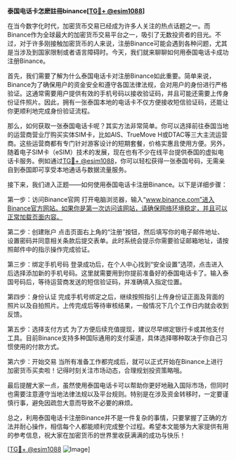 **泰国电话卡怎麽註冊binance[[TG💪+ @esim1088](https://t.me/s/esim1088)]**

在当今数字化时代，加密货币交易已经成为许多人关注的热点话题之一。而Binance作为全球最大的加密货币交易平台之一，吸引了无数投资者的目光。不过，对于许多刚接触加密货币的人来说，注册Binance可能会遇到各种问题，尤其是当涉及到国家限制或者语言障碍时。今天，我们就来聊聊如何用泰国电话卡成功注册Binance。

首先，我们需要了解为什么泰国电话卡对注册Binance如此重要。简单来说，Binance为了确保用户的资金安全和遵守各国法律法规，会对用户的身份进行严格验证。这通常需要用户提供有效的手机号码以接收验证码，并且可能还需要上传身份证件照片。因此，拥有一张泰国本地的电话卡不仅方便接收短信验证码，还能让你更顺利地完成身份验证流程。

那么，如何获取一张泰国电话卡呢？其实方法非常简单。你可以选择前往泰国当地的运营商营业厅购买实体SIM卡，比如AIS、TrueMove H或DTAC等三大主流运营商。这些运营商都有专门针对游客设计的短期套餐，价格实惠且使用方便。另外，随着电子SIM卡（eSIM）技术的发展，现在也有不少在线平台提供泰国的虚拟电话卡服务。例如通过[TG💪+ @esim1088](https://t.me/s/esim1088)，你可以轻松获得一张泰国号码，无需亲自到泰国即可享受本地通话与数据流量服务。

接下来，我们进入正题——如何使用泰国电话卡注册Binance。以下是详细步骤：

第一步：访问Binance官网
打开电脑浏览器，输入“www.binance.com”进入Binance官方网站。如果你是第一次访问该网站，请确保网络环境稳定，并且可以正常加载页面内容。

第二步：创建账户
点击页面右上角的“注册”按钮，然后填写你的电子邮件地址、设置密码并同意相关条款后提交表单。此时系统会提示你需要验证邮箱地址，请按照邮件中的指示操作完成验证。

第三步：绑定手机号码
登录成功后，在个人中心找到“安全设置”选项，点击进入后选择添加新的手机号码。这里就需要用到你提前准备好的泰国电话卡了。输入泰国号码后，等待运营商发送的短信验证码，并准确填入指定位置。

第四步：身份认证
完成手机号绑定之后，继续按照指引上传身份证正面及背面的照片以及自拍照片。上传完成后等待审核结果，一般情况下几个工作日内就会收到反馈。

第五步：选择支付方式
为了方便后续充值提现，建议尽早绑定银行卡或其他支付工具。目前Binance支持多种国际通用的支付渠道，具体选择哪种取决于你自己习惯使用的付款方式。

第六步：开始交易
当所有准备工作都完成后，就可以正式开始在Binance上进行加密货币买卖啦！记得时刻关注市场动态，合理规划投资策略哦。

最后提醒大家一点，虽然使用泰国电话卡可以帮助你更好地融入国际市场，但同时也需要注意遵守当地法律法规以及平台规则。特别是在涉及资金转移时，一定要谨慎行事，避免因疏忽大意而导致不必要的麻烦。

总之，利用泰国电话卡注册Binance并不是一件复杂的事情，只要掌握了正确的方法并耐心操作，相信每个人都能顺利完成整个过程。希望本文能够为大家提供有用的参考信息，祝大家在加密货币的世界里收获满满的成功与快乐！

[[TG💪+ @esim1088](https://t.me/s/esim1088) ![Image](https://i.postimg.cc/4NQfJmqS/Snipaste-2025-05-13-00-14-12.png)]